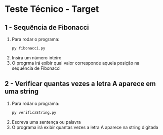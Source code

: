 # Teste Técnico - Target

## 1 - Sequência de Fibonacci
1. Para rodar o programa:
   ```bash
   py fibonacci.py
   ```
2. Insira um número inteiro
3. O progrma irá exibir qual valor corresponde aquela posição na sequência de Fibonacci

## 2 - Verificar quantas vezes a letra A aparece em uma string
1. Para rodar o programa:
   ```bash
   py verificaString.py
   ```
2. Escreva uma sentença ou palavra
3. O programa irá exibir quantas vezes a letra A aparece na string digitada
